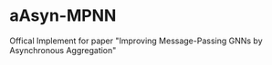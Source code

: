 # aAsyn-MPNN
Offical Implement for paper "Improving Message-Passing GNNs by Asynchronous Aggregation"
